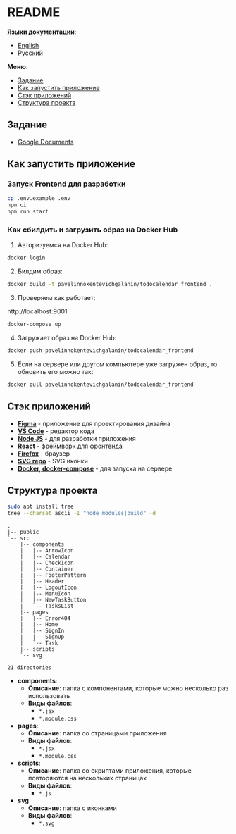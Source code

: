 # README

**Языки документации**:

- [English](README.md)
- [Русский](README-ru.md)

**Меню**:

- [Задание](#задание)
- [Как запустить приложение](#как-запустить-приложение)
- [Стэк приложений](#стэк-приложений)
- [Структура проекта](#структура-проекта)

## Задание

- [Google Documents](https://docs.google.com/document/d/1UQgKfPkB8C36dyDDmPU40rjSw3_fXEH8/edit)

## Как запустить приложение

### Запуск Frontend для разработки

```bash
cp .env.example .env
npm ci
npm run start
```

### Как сбилдить и загрузить образ на Docker Hub

1. Авторизуемся на Docker Hub:

```bash
docker login
```

2. Билдим образ:

```bash
docker build -t pavelinnokentevichgalanin/todocalendar_frontend .
```

3. Проверяем как работает:

http://localhost:9001

```bash
docker-compose up
```

4. Загружает образ на Docker Hub:

```bash
docker push pavelinnokentevichgalanin/todocalendar_frontend
```

5. Если на сервере или другом компьютере уже загружен образ, то обновить его
   можно так:

```bash
docker pull pavelinnokentevichgalanin/todocalendar_frontend
```

## Стэк приложений

- **[Figma](https://www.figma.com/file/anNALPsTGG4iZa6IHQVJc7/Untitled?node-id=0%3A1)** -
  приложение для проектирования дизайна
- **[VS Code](https://code.visualstudio.com/#alt-downloads)** - редактор кода
- **[Node JS](https://nodejs.org/en/)** - для разработки приложения
- **[React](https://reactjs.org/)** - фреймворк для фронтенда
- **[Firefox](https://www.mozilla.org/en-US/firefox/enterprise/)** - браузер
- **[SVG repo](https://www.svgrepo.com/)** - SVG иконки
- **[Docker, docker-compose](https://www.docker.com/)** - для запуска на сервере

## Структура проекта

```bash
sudo apt install tree
tree --charset ascii -I "node_modules|build" -d
```

```
.
|-- public
`-- src
    |-- components
    |   |-- ArrowIcon
    |   |-- Calendar
    |   |-- CheckIcon
    |   |-- Container
    |   |-- FooterPattern
    |   |-- Header
    |   |-- LogoutIcon
    |   |-- MenuIcon
    |   |-- NewTaskButton
    |   `-- TasksList
    |-- pages
    |   |-- Error404
    |   |-- Home
    |   |-- SignIn
    |   |-- SignUp
    |   `-- Task
    |-- scripts
    `-- svg

21 directories
```

- **components**:
  - **Описание**: папка с компонентами, которые можно несколько раз использовать
  - **Виды файлов**:
    - `*.jsx`
    - `*.module.css`
- **pages**:
  - **Описание**: папка со страницами приложения
  - **Виды файлов**:
    - `*.jsx`
    - `*.module.css`
- **scripts**:
  - **Описание**: папка со скриптами приложения, которые повторяются на
    нескольких страницах
  - **Виды файлов**:
    - `*.js`
- **svg**
  - **Описание**: папка с иконками
  - **Виды файлов**:
    - `*.svg`
